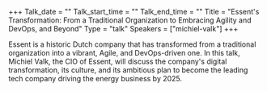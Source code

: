 +++
Talk_date = ""
Talk_start_time = ""
Talk_end_time = ""
Title = "Essent's Transformation: From a Traditional Organization to Embracing Agility and DevOps, and Beyond"
Type = "talk"
Speakers = ["michiel-valk"]
+++

Essent is a historic Dutch company that has transformed from a traditional organization into a vibrant, Agile, and DevOps-driven one. In this talk, Michiel Valk, the CIO of Essent, will discuss the company's digital transformation, its culture, and its ambitious plan to become the leading tech company driving the energy business by 2025.
